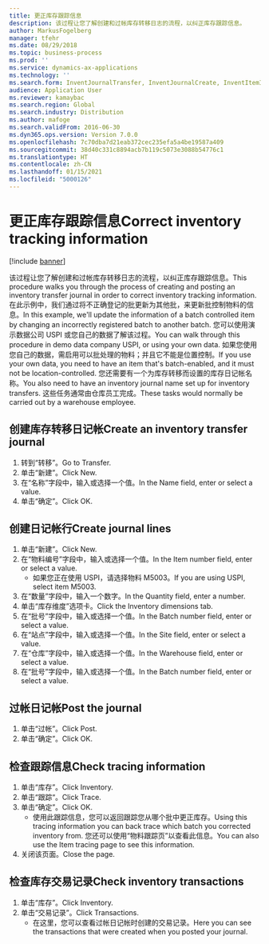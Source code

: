```yaml
---
title: 更正库存跟踪信息
description: 该过程让您了解创建和过帐库存转移日志的流程，以纠正库存跟踪信息。
author: MarkusFogelberg
manager: tfehr
ms.date: 08/29/2018
ms.topic: business-process
ms.prod: ''
ms.service: dynamics-ax-applications
ms.technology: ''
ms.search.form: InventJournalTransfer, InventJournalCreate, InventItemIdLookupSimple, InventBatchIdLookup, InventLocationIdLookup, InventDimTracking, InventTrans
audience: Application User
ms.reviewer: kamaybac
ms.search.region: Global
ms.search.industry: Distribution
ms.author: mafoge
ms.search.validFrom: 2016-06-30
ms.dyn365.ops.version: Version 7.0.0
ms.openlocfilehash: 7c70dba7d21eab372cec235efa5a4be19587a409
ms.sourcegitcommit: 38d40c331c8894acb7b119c5073e3088b54776c1
ms.translationtype: HT
ms.contentlocale: zh-CN
ms.lasthandoff: 01/15/2021
ms.locfileid: "5000126"
---
```

# <a name="correct-inventory-tracking-information"></a><span data-ttu-id="d05e8-103">更正库存跟踪信息</span><span class="sxs-lookup"><span data-stu-id="d05e8-103">Correct inventory tracking information</span></span>

[!include [banner](../../includes/banner.md)]

<span data-ttu-id="d05e8-104">该过程让您了解创建和过帐库存转移日志的流程，以纠正库存跟踪信息。</span><span class="sxs-lookup"><span data-stu-id="d05e8-104">This procedure walks you through the process of creating and posting an inventory transfer journal in order to correct inventory tracking information.</span></span> <span data-ttu-id="d05e8-105">在此示例中，我们通过将不正确登记的批更新为其他批，来更新批控制物料的信息。</span><span class="sxs-lookup"><span data-stu-id="d05e8-105">In this example, we'll update the information of a batch controlled item by changing an incorrectly registered batch to another batch.</span></span> <span data-ttu-id="d05e8-106">您可以使用演示数据公司 USPI 或您自己的数据了解该过程。</span><span class="sxs-lookup"><span data-stu-id="d05e8-106">You can walk through this procedure in demo data company USPI, or using your own data.</span></span> <span data-ttu-id="d05e8-107">如果您使用您自己的数据，需启用可以批处理的物料；并且它不能是位置控制。</span><span class="sxs-lookup"><span data-stu-id="d05e8-107">If you use your own data, you need to have an item that's batch-enabled, and it must not be location-controlled.</span></span> <span data-ttu-id="d05e8-108">您还需要有一个为库存转移而设置的库存日记帐名称。</span><span class="sxs-lookup"><span data-stu-id="d05e8-108">You also need to have an inventory journal name set up for inventory transfers.</span></span> <span data-ttu-id="d05e8-109">这些任务通常由仓库员工完成。</span><span class="sxs-lookup"><span data-stu-id="d05e8-109">These tasks would normally be carried out by a warehouse employee.</span></span>


## <a name="create-an-inventory-transfer-journal"></a><span data-ttu-id="d05e8-110">创建库存转移日记帐</span><span class="sxs-lookup"><span data-stu-id="d05e8-110">Create an inventory transfer journal</span></span>
1. <span data-ttu-id="d05e8-111">转到“转移”。</span><span class="sxs-lookup"><span data-stu-id="d05e8-111">Go to Transfer.</span></span>
2. <span data-ttu-id="d05e8-112">单击“新建”。</span><span class="sxs-lookup"><span data-stu-id="d05e8-112">Click New.</span></span>
3. <span data-ttu-id="d05e8-113">在“名称”字段中，输入或选择一个值。</span><span class="sxs-lookup"><span data-stu-id="d05e8-113">In the Name field, enter or select a value.</span></span>
4. <span data-ttu-id="d05e8-114">单击“确定”。</span><span class="sxs-lookup"><span data-stu-id="d05e8-114">Click OK.</span></span>

## <a name="create-journal-lines"></a><span data-ttu-id="d05e8-115">创建日记帐行</span><span class="sxs-lookup"><span data-stu-id="d05e8-115">Create journal lines</span></span>
1. <span data-ttu-id="d05e8-116">单击“新建”。</span><span class="sxs-lookup"><span data-stu-id="d05e8-116">Click New.</span></span>
2. <span data-ttu-id="d05e8-117">在“物料编号”字段中，输入或选择一个值。</span><span class="sxs-lookup"><span data-stu-id="d05e8-117">In the Item number field, enter or select a value.</span></span>
    * <span data-ttu-id="d05e8-118">如果您正在使用 USPI，请选择物料 M5003。</span><span class="sxs-lookup"><span data-stu-id="d05e8-118">If you are using USPI, select item M5003.</span></span>  
3. <span data-ttu-id="d05e8-119">在“数量”字段中，输入一个数字。</span><span class="sxs-lookup"><span data-stu-id="d05e8-119">In the Quantity field, enter a number.</span></span>
4. <span data-ttu-id="d05e8-120">单击“库存维度”选项卡。</span><span class="sxs-lookup"><span data-stu-id="d05e8-120">Click the Inventory dimensions tab.</span></span>
5. <span data-ttu-id="d05e8-121">在“批号”字段中，输入或选择一个值。</span><span class="sxs-lookup"><span data-stu-id="d05e8-121">In the Batch number field, enter or select a value.</span></span>
6. <span data-ttu-id="d05e8-122">在“站点”字段中，输入或选择一个值。</span><span class="sxs-lookup"><span data-stu-id="d05e8-122">In the Site field, enter or select a value.</span></span>
7. <span data-ttu-id="d05e8-123">在“仓库”字段中，输入或选择一个值。</span><span class="sxs-lookup"><span data-stu-id="d05e8-123">In the Warehouse field, enter or select a value.</span></span>
8. <span data-ttu-id="d05e8-124">在“批号”字段中，输入或选择一个值。</span><span class="sxs-lookup"><span data-stu-id="d05e8-124">In the Batch number field, enter or select a value.</span></span>

## <a name="post-the-journal"></a><span data-ttu-id="d05e8-125">过帐日记帐</span><span class="sxs-lookup"><span data-stu-id="d05e8-125">Post the journal</span></span>
1. <span data-ttu-id="d05e8-126">单击“过帐”。</span><span class="sxs-lookup"><span data-stu-id="d05e8-126">Click Post.</span></span>
2. <span data-ttu-id="d05e8-127">单击“确定”。</span><span class="sxs-lookup"><span data-stu-id="d05e8-127">Click OK.</span></span>

## <a name="check-tracing-information"></a><span data-ttu-id="d05e8-128">检查跟踪信息</span><span class="sxs-lookup"><span data-stu-id="d05e8-128">Check tracing information</span></span>
1. <span data-ttu-id="d05e8-129">单击“库存”。</span><span class="sxs-lookup"><span data-stu-id="d05e8-129">Click Inventory.</span></span>
2. <span data-ttu-id="d05e8-130">单击“跟踪“。</span><span class="sxs-lookup"><span data-stu-id="d05e8-130">Click Trace.</span></span>
3. <span data-ttu-id="d05e8-131">单击“确定”。</span><span class="sxs-lookup"><span data-stu-id="d05e8-131">Click OK.</span></span>
    * <span data-ttu-id="d05e8-132">使用此跟踪信息，您可以返回跟踪您从哪个批中更正库存。</span><span class="sxs-lookup"><span data-stu-id="d05e8-132">Using this tracing information you can back trace which batch you corrected inventory from.</span></span>  <span data-ttu-id="d05e8-133">您还可以使用“物料跟踪页”以查看此信息。</span><span class="sxs-lookup"><span data-stu-id="d05e8-133">You can also use the Item tracing page to see this information.</span></span>  
4. <span data-ttu-id="d05e8-134">关闭该页面。</span><span class="sxs-lookup"><span data-stu-id="d05e8-134">Close the page.</span></span>

## <a name="check-inventory-transactions"></a><span data-ttu-id="d05e8-135">检查库存交易记录</span><span class="sxs-lookup"><span data-stu-id="d05e8-135">Check inventory transactions</span></span>
1. <span data-ttu-id="d05e8-136">单击“库存”。</span><span class="sxs-lookup"><span data-stu-id="d05e8-136">Click Inventory.</span></span>
2. <span data-ttu-id="d05e8-137">单击“交易记录”。</span><span class="sxs-lookup"><span data-stu-id="d05e8-137">Click Transactions.</span></span>
    * <span data-ttu-id="d05e8-138">在这里，您可以查看过帐日记帐时创建的交易记录。</span><span class="sxs-lookup"><span data-stu-id="d05e8-138">Here you can see the transactions that were created when you posted your journal.</span></span>   


